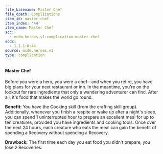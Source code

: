 ```yaml
---
file_basename: Master Chef
file_dpath: Complications
item_id: master-chef
item_index: '44'
item_name: Master Chef
scc:
  - mcdm.heroes.v1:complication:master-chef
scdc:
  - 1.1.1:6:44
source: mcdm.heroes.v1
type: complication
---
```


#### Master Chef

Before you were a hero, you were a chef—and when you retire, you have big plans for your next restaurant or inn. In the meantime, you're on the lookout for rare ingredients that only a wandering adventurer can find. After all, it's food that makes the world go round.

**Benefit:** You have the Cooking skill (from the crafting skill group). Additionally, whenever you finish a respite or wake up after a night's sleep, you can spend 1 uninterrupted hour to prepare an excellent meal for up to ten creatures, provided you have ingredients and cooking tools. Once over the next 24 hours, each creature who eats the meal can gain the benefit of spending a Recovery without spending a Recovery.

**Drawback:** The first time each day you eat food you didn't prepare, you lose 2 Recoveries.
